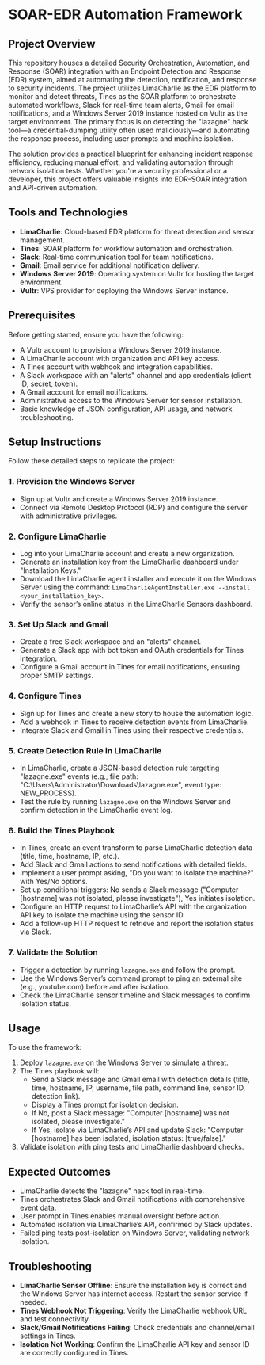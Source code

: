 # SOAR-EDR Automation Framework

## Project Overview
This repository houses a detailed Security Orchestration, Automation, and Response (SOAR) integration with an Endpoint Detection and Response (EDR) system, aimed at automating the detection, notification, and response to security incidents. The project utilizes LimaCharlie as the EDR platform to monitor and detect threats, Tines as the SOAR platform to orchestrate automated workflows, Slack for real-time team alerts, Gmail for email notifications, and a Windows Server 2019 instance hosted on Vultr as the target environment. The primary focus is on detecting the "lazagne" hack tool—a credential-dumping utility often used maliciously—and automating the response process, including user prompts and machine isolation.

The solution provides a practical blueprint for enhancing incident response efficiency, reducing manual effort, and validating automation through network isolation tests. Whether you're a security professional or a developer, this project offers valuable insights into EDR-SOAR integration and API-driven automation.

## Tools and Technologies
- **LimaCharlie**: Cloud-based EDR platform for threat detection and sensor management.
- **Tines**: SOAR platform for workflow automation and orchestration.
- **Slack**: Real-time communication tool for team notifications.
- **Gmail**: Email service for additional notification delivery.
- **Windows Server 2019**: Operating system on Vultr for hosting the target environment.
- **Vultr**: VPS provider for deploying the Windows Server instance.

## Prerequisites
Before getting started, ensure you have the following:
- A Vultr account to provision a Windows Server 2019 instance.
- A LimaCharlie account with organization and API key access.
- A Tines account with webhook and integration capabilities.
- A Slack workspace with an "alerts" channel and app credentials (client ID, secret, token).
- A Gmail account for email notifications.
- Administrative access to the Windows Server for sensor installation.
- Basic knowledge of JSON configuration, API usage, and network troubleshooting.

## Setup Instructions
Follow these detailed steps to replicate the project:

### 1. Provision the Windows Server
- Sign up at Vultr and create a Windows Server 2019 instance.
- Connect via Remote Desktop Protocol (RDP) and configure the server with administrative privileges.

### 2. Configure LimaCharlie
- Log into your LimaCharlie account and create a new organization.
- Generate an installation key from the LimaCharlie dashboard under "Installation Keys."
- Download the LimaCharlie agent installer and execute it on the Windows Server using the command: `LimaCharlieAgentInstaller.exe --install <your_installation_key>`.
- Verify the sensor’s online status in the LimaCharlie Sensors dashboard.

### 3. Set Up Slack and Gmail
- Create a free Slack workspace and an "alerts" channel.
- Generate a Slack app with bot token and OAuth credentials for Tines integration.
- Configure a Gmail account in Tines for email notifications, ensuring proper SMTP settings.

### 4. Configure Tines
- Sign up for Tines and create a new story to house the automation logic.
- Add a webhook in Tines to receive detection events from LimaCharlie.
- Integrate Slack and Gmail in Tines using their respective credentials.

### 5. Create Detection Rule in LimaCharlie
- In LimaCharlie, create a JSON-based detection rule targeting "lazagne.exe" events (e.g., file path: "C:\Users\Administrator\Downloads\lazagne.exe", event type: NEW_PROCESS).
- Test the rule by running `lazagne.exe` on the Windows Server and confirm detection in the LimaCharlie event log.

### 6. Build the Tines Playbook
- In Tines, create an event transform to parse LimaCharlie detection data (title, time, hostname, IP, etc.).
- Add Slack and Gmail actions to send notifications with detailed fields.
- Implement a user prompt asking, "Do you want to isolate the machine?" with Yes/No options.
- Set up conditional triggers: No sends a Slack message ("Computer [hostname] was not isolated, please investigate"), Yes initiates isolation.
- Configure an HTTP request to LimaCharlie’s API with the organization API key to isolate the machine using the sensor ID.
- Add a follow-up HTTP request to retrieve and report the isolation status via Slack.

### 7. Validate the Solution
- Trigger a detection by running `lazagne.exe` and follow the prompt.
- Use the Windows Server’s command prompt to ping an external site (e.g., youtube.com) before and after isolation.
- Check the LimaCharlie sensor timeline and Slack messages to confirm isolation status.

## Usage
To use the framework:
1. Deploy `lazagne.exe` on the Windows Server to simulate a threat.
2. The Tines playbook will:
   - Send a Slack message and Gmail email with detection details (title, time, hostname, IP, username, file path, command line, sensor ID, detection link).
   - Display a Tines prompt for isolation decision.
   - If No, post a Slack message: "Computer [hostname] was not isolated, please investigate."
   - If Yes, isolate via LimaCharlie’s API and update Slack: "Computer [hostname] has been isolated, isolation status: [true/false]."
3. Validate isolation with ping tests and LimaCharlie dashboard checks.

## Expected Outcomes
- LimaCharlie detects the "lazagne" hack tool in real-time.
- Tines orchestrates Slack and Gmail notifications with comprehensive event data.
- User prompt in Tines enables manual oversight before action.
- Automated isolation via LimaCharlie’s API, confirmed by Slack updates.
- Failed ping tests post-isolation on Windows Server, validating network isolation.

## Troubleshooting
- **LimaCharlie Sensor Offline**: Ensure the installation key is correct and the Windows Server has internet access. Restart the sensor service if needed.
- **Tines Webhook Not Triggering**: Verify the LimaCharlie webhook URL and test connectivity.
- **Slack/Gmail Notifications Failing**: Check credentials and channel/email settings in Tines.
- **Isolation Not Working**: Confirm the LimaCharlie API key and sensor ID are correctly configured in Tines.
